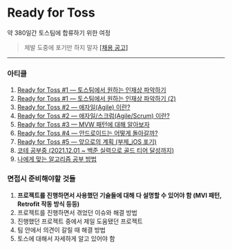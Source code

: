 # Ready for Toss

약 380일간 토스팀에 합류하기 위한 여정 

> 제발 도중에 포기만 하지 말자 [[채용 공고]](https://toss.im/career/job-detail?job_id=4071133003)

<!--약 2,000일간 토스팀에 합류하기 위한 여정

> 왜 2,000일? **약 2,000일 후면 군대와 대학 문제가 해결된다.** <br/>
> 아니면, 2022년에 산업기능요원으로 갈 수 있을지도?!-->

---

### 아티클

1. [Ready for Toss #1 — 토스팀에서 원하는 인재상 파악하기](https://jisungbin.medium.com/ready-for-toss-1-1-%ED%86%A0%EC%8A%A4%ED%8C%80%EC%97%90%EC%84%9C-%EC%9B%90%ED%95%98%EB%8A%94-%EC%9D%B8%EC%9E%AC%EC%83%81-%ED%8C%8C%EC%95%85%ED%95%98%EA%B8%B0-2167efd1f841)
2. [Ready for Toss #1 — 토스팀에서 원하는 인재상 파악하기 (2)](https://jisungbin.medium.com/ready-for-toss-1-2-%ED%86%A0%EC%8A%A4%ED%8C%80%EC%97%90%EC%84%9C-%EC%9B%90%ED%95%98%EB%8A%94-%EC%9D%B8%EC%9E%AC%EC%83%81-%ED%8C%8C%EC%95%85%ED%95%98%EA%B8%B0-9709d11d3b9d)
3. [Ready for Toss #2 — 애자일(Agile) 이란?](https://jisungbin.medium.com/ready-for-toss-2-1-%EC%95%A0%EC%9E%90%EC%9D%BC-agile-%EC%9D%B4%EB%9E%80-47a40c46060a)
4. [Ready for Toss #2 — 애자일/스크럼(Agile/Scrum) 이란?](https://jisungbin.medium.com/%EC%95%A0%EC%9E%90%EC%9D%BC-%EC%8A%A4%ED%81%AC%EB%9F%BC-agile-scrum-%EC%9D%B4%EB%9E%80-3ccd760ef624)
5. [Ready for Toss #3 — MVW 패턴에 대해 알아보자](https://jisungbin.medium.com/mvw-%ED%8C%A8%ED%84%B4%EC%97%90-%EB%8C%80%ED%95%B4-%EC%95%8C%EC%95%84%EB%B3%B4%EC%9E%90-dedffacb5099)
6. [Ready for Toss #4 — 안드로이드는 어떻게 돌아갈까?](https://jisungbin.medium.com/%EC%95%88%EB%93%9C%EB%A1%9C%EC%9D%B4%EB%93%9C%EB%8A%94-%EC%96%B4%EB%96%BB%EA%B2%8C-%EB%8F%8C%EC%95%84%EA%B0%88%EA%B9%8C-2eee02c66d78)
7. [Ready for Toss #5 — 앞으로의 계획 (부제_iOS 포기)](https://jisungbin.medium.com/%EC%95%9E%EC%9C%BC%EB%A1%9C%EC%9D%98-%EA%B3%84%ED%9A%8D-%EB%B6%80%EC%A0%9C-ios-%ED%8F%AC%EA%B8%B0-73499aaf636)
8. [코테 공부중 (2021.12.01 ~ 백준 실력으로 골드 티어 달성까지)](https://github.com/jisungbin/algorithm-code)
9. [나에게 맞는 알고리즘 공부 방법](https://jisungbin.medium.com/%EB%82%98%EC%97%90%EA%B2%8C-%EB%A7%9E%EB%8A%94-%EC%95%8C%EA%B3%A0%EB%A6%AC%EC%A6%98-%EA%B3%B5%EB%B6%80-%EB%B0%A9%EB%B2%95-9851d570f171)

### 면접시 준비해야할 것들

1. **프로젝트를 진행하면서 사용했던 기술들에 대해 다 설명할 수 있어야 함 (MVI 패턴, Retrofit 작동 방식 등등)**
2. 프로젝트를 진행하면서 겪었던 이슈와 해결 방법
3. 진행했던 프로젝트 중에서 제일 도움됐던 프로젝트
4. 팀 안에서 의견이 갈릴 때 해결 방법
5. 토스에 대해서 자세하게 알고 있어야 함
